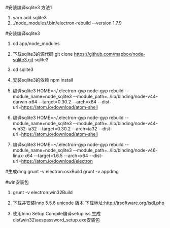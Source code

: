 #安装编译sqlite3 方法1
1. yarn add sqlite3
2. ./node_modules/.bin/electron-rebuild --version 1.7.9

#安装编译sqlite3
1. cd app/node_modules
2. 下载sqlite3的源代码 git clone https://github.com/mapbox/node-sqlite3.git sqlite3
3. cd sqlite3
4. 安装sqlite3的依赖 npm install
4. 编译sqlite3 HOME=~/.electron-gyp node-gyp rebuild --module_name=node_sqlite3 --module_path=../lib/binding/node-v44-darwin-x64 --target=0.30.2 --arch=x64 --dist-url=https://atom.io/download/atom-shell

5. 编译sqlite3 HOME=~/.electron-gyp node-gyp rebuild --module_name=node_sqlite3 --module_path=../lib/binding/node-v44-win32-ia32 --target=0.30.2 --arch=ia32 --dist-url=https://atom.io/download/atom-shell

6. 编译sqlite3 HOME=~/.electron-gyp node-gyp rebuild --module_name=node_sqlite3 --module_path=../lib/binding/node-v46-linux-x64 --target=1.6.5 --arch=x64 --dist-url=https://atom.io/download/electron


#生成dmg
grunt -v electron:osxBuild
grunt -v appdmg



#win安装包
1. grunt -v electron:win32Build

2. 下载并安装Inno 5.5.6 unicode 版本
   下载地址:http://jrsoftware.org/isdl.php

3. 使用Inno Setup Compile编译setup.iss,生成dist\win32\aespassword_setup.exe安装包

